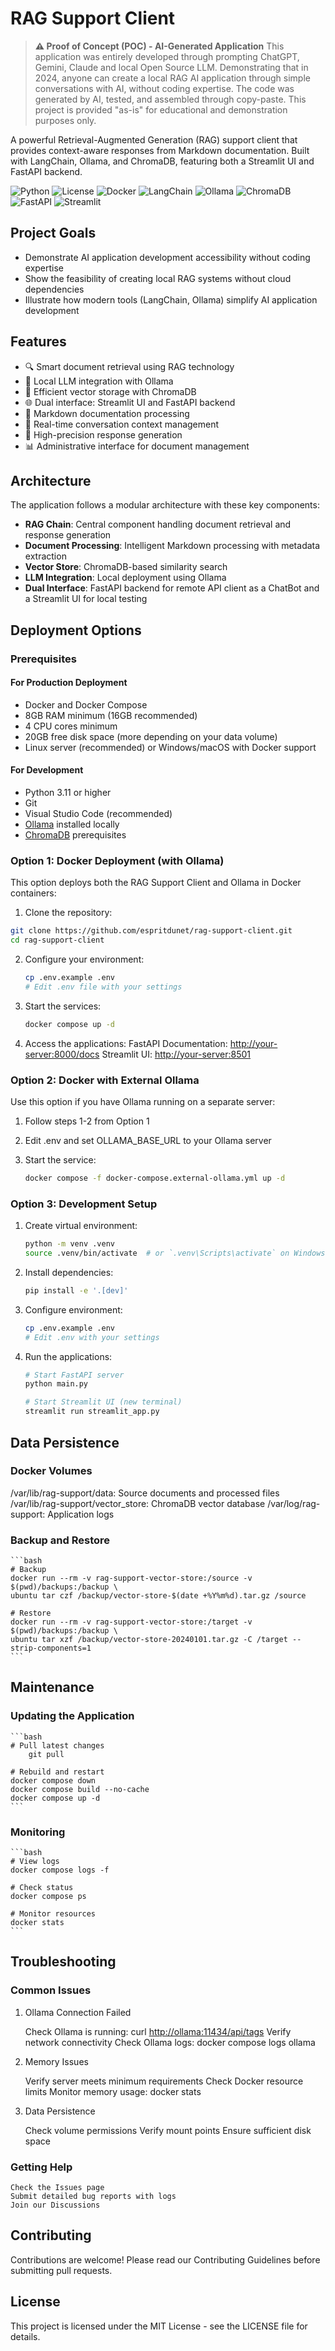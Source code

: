 # RAG Support Client

> **⚠️ Proof of Concept (POC) - AI-Generated Application**
> This application was entirely developed through prompting ChatGPT, Gemini, Claude and local Open Source LLM. Demonstrating that in 2024, anyone can create a local RAG AI application through simple conversations with AI, without coding expertise. The code was generated by AI, tested, and assembled through copy-paste. This project is provided "as-is" for educational and demonstration purposes only.

A powerful Retrieval-Augmented Generation (RAG) support client that provides context-aware responses from Markdown documentation. Built with LangChain, Ollama, and ChromaDB, featuring both a Streamlit UI and FastAPI backend.

![Python](https://img.shields.io/badge/python-3.11-blue.svg)
![License](https://img.shields.io/badge/license-MIT-green.svg)
![Docker](https://img.shields.io/badge/docker-supported-blue.svg)
![LangChain](https://img.shields.io/badge/langchain-0.3-orange.svg)
![Ollama](https://img.shields.io/badge/ollama-0.5.4-purple.svg)
![ChromaDB](https://img.shields.io/badge/chromadb-0.5.16-yellow.svg)
![FastAPI](https://img.shields.io/badge/fastapi-0.115.4-teal.svg)
![Streamlit](https://img.shields.io/badge/streamlit-1.4-red.svg)

## Project Goals

- Demonstrate AI application development accessibility without coding expertise
- Show the feasibility of creating local RAG systems without cloud dependencies
- Illustrate how modern tools (LangChain, Ollama) simplify AI application development

## Features

- 🔍 Smart document retrieval using RAG technology
- 🤖 Local LLM integration with Ollama
- 💾 Efficient vector storage with ChromaDB
- 🌐 Dual interface: Streamlit UI and FastAPI backend
- 📝 Markdown documentation processing
- 🔄 Real-time conversation context management
- 🎯 High-precision response generation
- 📊 Administrative interface for document management

## Architecture

The application follows a modular architecture with these key components:

- **RAG Chain**: Central component handling document retrieval and response generation
- **Document Processing**: Intelligent Markdown processing with metadata extraction
- **Vector Store**: ChromaDB-based similarity search
- **LLM Integration**: Local deployment using Ollama
- **Dual Interface**: FastAPI backend for remote API client as a ChatBot and a Streamlit UI for local testing

## Deployment Options

### Prerequisites

#### For Production Deployment

- Docker and Docker Compose
- 8GB RAM minimum (16GB recommended)
- 4 CPU cores minimum
- 20GB free disk space (more depending on your data volume)
- Linux server (recommended) or Windows/macOS with Docker support

#### For Development

- Python 3.11 or higher
- Git
- Visual Studio Code (recommended)
- [Ollama](https://ollama.ai/) installed locally
- [ChromaDB](https://www.trychroma.com/) prerequisites

### Option 1: Docker Deployment (with Ollama)

This option deploys both the RAG Support Client and Ollama in Docker containers:

01. Clone the repository:

   ```bash
   git clone https://github.com/espritdunet/rag-support-client.git
   cd rag-support-client
   ```

02. Configure your environment:

    ```bash
    cp .env.example .env
    # Edit .env file with your settings
    ```

03. Start the services:

    ```bash
    docker compose up -d
    ```

04. Access the applications:
    FastAPI Documentation: <http://your-server:8000/docs>
    Streamlit UI: <http://your-server:8501>

### Option 2: Docker with External Ollama

Use this option if you have Ollama running on a separate server:

01. Follow steps 1-2 from Option 1
02. Edit .env and set OLLAMA_BASE_URL to your Ollama server
03. Start the service:

    ```bash
    docker compose -f docker-compose.external-ollama.yml up -d
    ````

### Option 3: Development Setup

01. Create virtual environment:

    ```bash
    python -m venv .venv
    source .venv/bin/activate  # or `.venv\Scripts\activate` on Windows
    ```

02. Install dependencies:

    ```bash
    pip install -e '.[dev]'
    ```

03. Configure environment:

    ```bash
    cp .env.example .env
    # Edit .env with your settings
    ```

04. Run the applications:

    ```bash
    # Start FastAPI server
    python main.py

    # Start Streamlit UI (new terminal)
    streamlit run streamlit_app.py
    ```

## Data Persistence

### Docker Volumes

/var/lib/rag-support/data: Source documents and processed files
/var/lib/rag-support/vector_store: ChromaDB vector database
/var/log/rag-support: Application logs

### Backup and Restore

    ```bash
    # Backup
    docker run --rm -v rag-support-vector-store:/source -v $(pwd)/backups:/backup \
    ubuntu tar czf /backup/vector-store-$(date +%Y%m%d).tar.gz /source

    # Restore
    docker run --rm -v rag-support-vector-store:/target -v $(pwd)/backups:/backup \
    ubuntu tar xzf /backup/vector-store-20240101.tar.gz -C /target --strip-components=1
    ```

## Maintenance

### Updating the Application

    ```bash
    # Pull latest changes
        git pull

    # Rebuild and restart
    docker compose down
    docker compose build --no-cache
    docker compose up -d
    ```

### Monitoring

    ```bash
    # View logs
    docker compose logs -f

    # Check status
    docker compose ps

    # Monitor resources
    docker stats
    ```

## Troubleshooting

### Common Issues

01. Ollama Connection Failed

    Check Ollama is running: curl <http://ollama:11434/api/tags>
    Verify network connectivity
    Check Ollama logs: docker compose logs ollama

02. Memory Issues

    Verify server meets minimum requirements
    Check Docker resource limits
    Monitor memory usage: docker stats

03. Data Persistence

    Check volume permissions
    Verify mount points
    Ensure sufficient disk space

### Getting Help

    Check the Issues page
    Submit detailed bug reports with logs
    Join our Discussions

## Contributing

Contributions are welcome! Please read our Contributing Guidelines before submitting pull requests.

## License

This project is licensed under the MIT License - see the LICENSE file for details.
